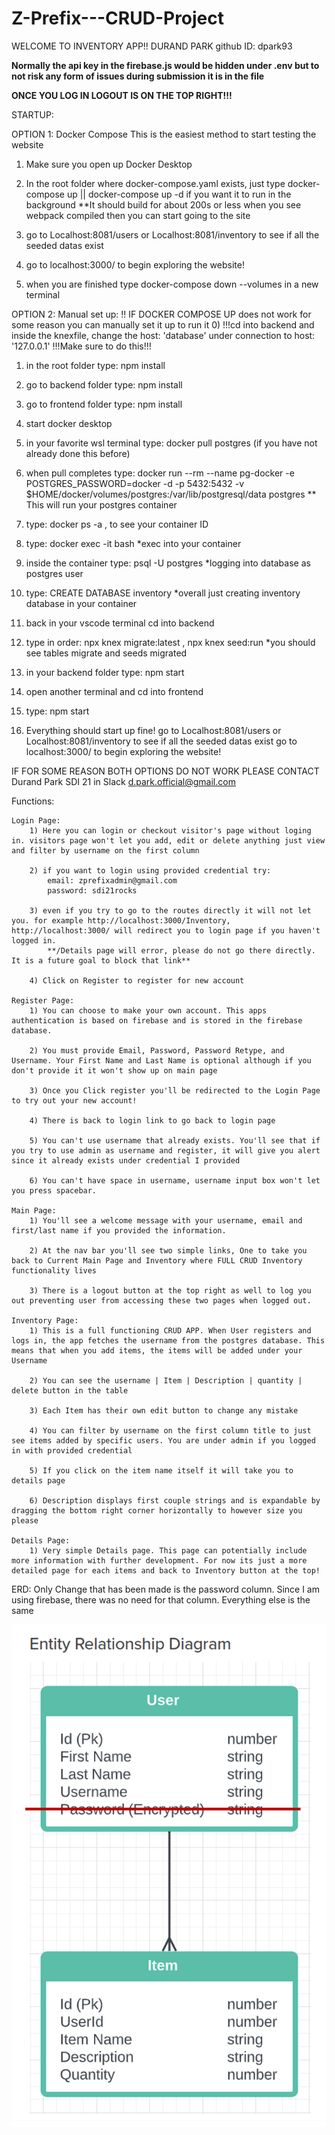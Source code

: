 # Z-Prefix---CRUD-Project

WELCOME TO INVENTORY APP!!
DURAND PARK github ID: dpark93

**Normally the api key in the firebase.js would be hidden under .env but to not risk any form of issues during submission it is in the file**

**ONCE YOU LOG IN LOGOUT IS ON THE TOP RIGHT!!!**



STARTUP:

OPTION 1: Docker Compose
This is the easiest method to start testing the website
1) Make sure you open up Docker Desktop
2) In the root folder where docker-compose.yaml exists, just type docker-compose up  || docker-compose up -d if you want it to run in the background
    **It should build for about 200s or less when you see webpack compiled then you can start going to the site
3) go to Localhost:8081/users or Localhost:8081/inventory to see if all the seeded datas exist
4) go to localhost:3000/ to begin exploring the website!

5) when you are finished type docker-compose down --volumes in a new terminal


OPTION 2: Manual set up: !! IF DOCKER COMPOSE UP does not work for some reason you can manually set it up to run it
0) !!!cd into backend and inside the knexfile, change the host: 'database' under connection to host: '127.0.0.1'      !!!Make sure to do this!!!
1) in the root folder type: npm install
2) go to backend folder type: npm install
3) go to frontend folder type: npm install
4) start docker desktop
5) in your favorite wsl terminal type: docker pull postgres (if you have not already done this before)
6) when pull completes type: docker run --rm --name pg-docker -e POSTGRES_PASSWORD=docker -d -p 5432:5432 -v $HOME/docker/volumes/postgres:/var/lib/postgresql/data postgres
    ** This will run your postgres container
7) type: docker ps -a , to see your container ID
8) type: docker exec -it <container ID> bash 
    *exec into your container
9) inside the container type: psql -U postgres
    *logging into database as postgres user
10) type: CREATE DATABASE inventory
    *overall just creating inventory database in your container

11) back in your vscode terminal cd into backend
12) type in order: npx knex migrate:latest , npx knex seed:run
    *you should see tables migrate and seeds migrated
13) in your backend folder type: npm start
14) open another terminal and cd into frontend
15) type: npm start

16) Everything should start up fine!
        go to Localhost:8081/users or Localhost:8081/inventory to see if all the seeded datas exist
        go to localhost:3000/ to begin exploring the website!


IF FOR SOME REASON BOTH OPTIONS DO NOT WORK PLEASE CONTACT 
Durand Park SDI 21 in Slack
d.park.official@gmail.com

Functions:

    Login Page:
        1) Here you can login or checkout visitor's page without loging in. visitors page won't let you add, edit or delete anything just view and filter by username on the first column

        2) if you want to login using provided credential try:
            email: zprefixadmin@gmail.com
            password: sdi21rocks

        3) even if you try to go to the routes directly it will not let you. for example http://localhost:3000/Inventory, http://localhost:3000/ will redirect you to login page if you haven't logged in.
            **/Details page will error, please do not go there directly. It is a future goal to block that link**

        4) Click on Register to register for new account

    Register Page:
        1) You can choose to make your own account. This apps authentication is based on firebase and is stored in the firebase database. 
        
        2) You must provide Email, Password, Password Retype, and Username. Your First Name and Last Name is optional although if you don't provide it it won't show up on main page

        3) Once you Click register you'll be redirected to the Login Page to try out your new account!

        4) There is back to login link to go back to login page

        5) You can't use username that already exists. You'll see that if you try to use admin as username and register, it will give you alert since it already exists under credential I provided

        6) You can't have space in username, username input box won't let you press spacebar.

    Main Page:
        1) You'll see a welcome message with your username, email and first/last name if you provided the information. 

        2) At the nav bar you'll see two simple links, One to take you back to Current Main Page and Inventory where FULL CRUD Inventory functionality lives

        3) There is a logout button at the top right as well to log you out preventing user from accessing these two pages when logged out.

    Inventory Page:
        1) This is a full functioning CRUD APP. When User registers and logs in, the app fetches the username from the postgres database. This means that when you add items, the items will be added under your Username

        2) You can see the username | Item | Description | quantity | delete button in the table

        3) Each Item has their own edit button to change any mistake

        4) You can filter by username on the first column title to just see items added by specific users. You are under admin if you logged in with provided credential

        5) If you click on the item name itself it will take you to details page

        6) Description displays first couple strings and is expandable by dragging the bottom right corner horizontally to however size you please

    Details Page:
        1) Very simple Details page. This page can potentially include more information with further development. For now its just a more detailed page for each items and back to Inventory button at the top!

ERD: Only Change that has been made is the password column. Since I am using firebase, there was no need for that column. Everything else is the same

![Alt text](ERD.png)
